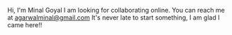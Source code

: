 

<!---
agarwalminal/agarwalminal is a ✨ special ✨ repository because its `README.md` (this file) appears on your GitHub profile.
You can click the Preview link to take a look at your changes.
--->
Hi, I'm Minal Goyal
I am looking for collaborating online. 
You can reach me at agarwalminal@gmail.com
It's never late to start something, I am glad I came here!!
